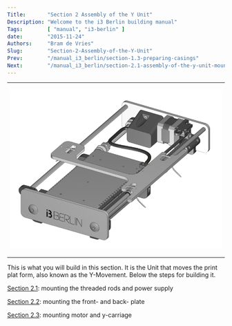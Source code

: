 ```yaml
---
Title:       "Section 2 Assembly of the Y Unit"
Description: "Welcome to the i3 Berlin building manual"
Tags:        [ "manual", "i3-berlin" ]
date:        "2015-11-24"
Authors:     "Bram de Vries"
Slug:        "Section-2-Assembly-of-the-Y-Unit"
Prev:        "/manual_i3_berlin/section-1.3-preparing-casings"
Next:        "/manual_i3_berlin/section-2.1-assembly-of-the-y-unit-mounting-the-threaded-rods-and-power-supply"
---
```



<table>
<colgroup>
<col width="100%" />
</colgroup>
<tbody>
<tr class="odd">
<td align="left"><p><img src="/media/Section_2_0001.png" alt="/media/Section_2_0001.png" /></p></td>
</tr>
</tbody>
</table>

This is what you will build in this section. It is the Unit that moves the print plat form, also known as the Y-Movement. Below the steps for building it.

[Section 2.1](/manual_i3_berlin/section-2.1-assembly-of-the-y-unit-mounting-the-threaded-rods-and-power-supply): mounting the threaded rods and power supply

[Section 2.2](/manual_i3_berlin/section-2.2-assembly-of-the-y-unit-mounting-the-front-and-back-plate): mounting the front- and back- plate

[Section 2.3](/manual_i3_berlin/section-2.3-assembly-of-the-y-unit-mounting-the-y-carriage-and-timing-belt): mounting motor and y-carriage

